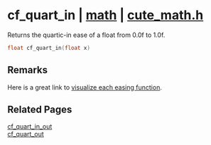# cf_quart_in | [math](https://github.com/RandyGaul/cute_framework/blob/master/docs/math/README.md) | [cute_math.h](https://github.com/RandyGaul/cute_framework/blob/master/include/cute_math.h)

Returns the quartic-in ease of a float from 0.0f to 1.0f.

```cpp
float cf_quart_in(float x)
```

## Remarks

Here is a great link to [visualize each easing function](https://easings.net/).

## Related Pages

[cf_quart_in_out](https://github.com/RandyGaul/cute_framework/blob/master/docs/math/cf_quart_in_out.md)  
[cf_quart_out](https://github.com/RandyGaul/cute_framework/blob/master/docs/math/cf_quart_out.md)  
